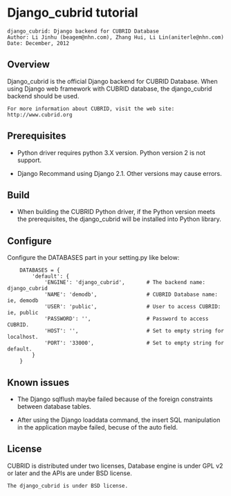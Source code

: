 Django_cubrid tutorial
======================
```
django_cubrid: Django backend for CUBRID Database
Author: Li Jinhu (beagem@nhn.com), Zhang Hui, Li Lin(aniterle@nhn.com)
Date: December, 2012
```

Overview
--------
Django_cubrid is the official Django backend for CUBRID Database.
When using Django web framework with CUBRID database, the django_cubrid
backend should be used.

```
For more information about CUBRID, visit the web site: 
http://www.cubrid.org
```

Prerequisites
-------------
* Python
driver requires python 3.X version. Python version 2 is not support.


* Django
Recommand using Django 2.1. Other versions may cause errors.


Build
-----
* When building the CUBRID Python driver, if the Python version meets the prerequisites, 
the django_cubrid will be installed into Python library.


Configure
---------
Configure the DATABASES part in your setting.py like below:
```
    DATABASES = {
        'default': {
            'ENGINE': 'django_cubrid',       # The backend name: django_cubrid
            'NAME': 'demodb',                # CUBRID Database name: ie, demodb
            'USER': 'public',                # User to access CUBRID: ie, public
            'PASSWORD': '',                  # Password to access CUBRID.
            'HOST': '',                      # Set to empty string for localhost.
            'PORT': '33000',                 # Set to empty string for default.
        }
    }
```

Known issues
------------

* The Django sqlflush maybe failed because of the foreign constraints between database
tables.

* After using the Django loaddata command, the insert SQL manipulation in the application
maybe failed, becuse of the auto field.

License
-------

CUBRID is distributed under two licenses, Database engine is under GPL v2 or
later and the APIs are under BSD license.

```
The django_cubrid is under BSD license.
```
